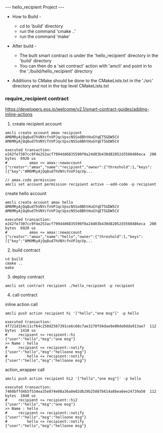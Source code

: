 --- hello_recipient Project ---

 - How to Build -
   - cd to 'build' directory
   - run the command 'cmake ..'
   - run the command 'make'

 - After build -
   - The built smart contract is under the 'hello_recipient' directory in the 'build' directory
   - You can then do a 'set contract' action with 'amcli' and point in to the './build/hello_recipient' directory

 - Additions to CMake should be done to the CMakeLists.txt in the './src' directory and not in the top level CMakeLists.txt


### require_recipient contract

https://developers.eos.io/welcome/v2.1/smart-contract-guides/adding-inline-actions


1. create recipient account
```
amcli create account amax recipient AM6MRyAjQq8ud7hVNYcfnVPJqcVpscN5So8BhtHuGYqET5GDW5CV AM6MRyAjQq8ud7hVNYcfnVPJqcVpscN5So8BhtHuGYqET5GDW5CV

executed transaction: e242fe7307cc9f4e253acf7994dd6835590f0a24d03b430d82052d3560486eca  200 bytes  6920 us
#          amax <= amax::newaccount             {"creator":"amax","name":"recipient","owner":{"threshold":1,"keys":[{"key":"AM6MRyAjQq8ud7hVNYcfnVPJqcVp...

// amax.code permission
amcli set account permission recipient active --add-code -p recipient
```

create hello account
```
amcli create account amax hello AM6MRyAjQq8ud7hVNYcfnVPJqcVpscN5So8BhtHuGYqET5GDW5CV AM6MRyAjQq8ud7hVNYcfnVPJqcVpscN5So8BhtHuGYqET5GDW5CV

executed transaction: e242fe7307cc9f4e253acf7994dd6835590f0a24d03b430d82052d3560486eca  200 bytes  6920 us
#          amax <= amax::newaccount             {"creator":"amax","name":"hello","owner":{"threshold":1,"keys":[{"key":"AM6MRyAjQq8ud7hVNYcfnVPJqcVp...
```


2. build contract
```
cd build
cmake ..
make
```


3. deploy contract
```
amcli set contract recipient ./hello_recipient -p recipient
```


4. call contract

inline action call

```
amcli push action recipient hi '["hello","one msg"]' -p hello

executed transaction: 4f721d154c11cf64c258d2567391ce6c68c7ae3270fd4dae9e00de0dda913ae7  112 bytes  1418 us
#     recipient <= recipient::hi                {"user":"hello","msg":"one msg"}
>> Name : hello
#     recipient <= recipient::notify            {"user":"hello","msg":"helloone msg"}
#         hello <= recipient::notify            {"user":"hello","msg":"helloone msg"}
```


action_wrapper call

```
amcli push action recipient hi2 '["hello","one msg"]' -p hello

executed transaction: 7460bffd4b5f534ea35e874e08a36a8e02db29b25887b614a8bea6ee24739a50  112 bytes  1048 us
#     recipient <= recipient::hi2               {"user":"hello","msg":"one msg"}
>> Name : hello
#     recipient <= recipient::notify            {"user":"hello","msg":"helloone msg"}
#         hello <= recipient::notify            {"user":"hello","msg":"helloone msg"}
```
